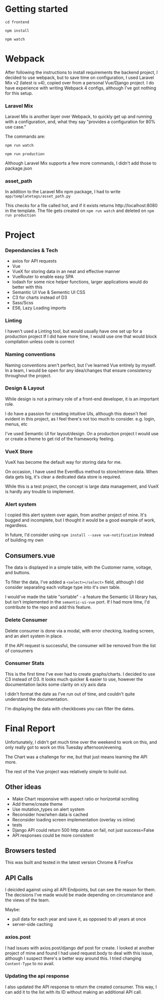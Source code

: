 # Getting started

`cd frontend`

`npm install`

`npm watch`

# Webpack
After following the instructions to install requirements the backend project,
I decided to use webpack, but to save time on configuration, I used Laravel Mix v2 (latest is v4), copied over from a personal Vue/Django project. I do have experience with writing Webpack 4 configs, although I've got nothing for this setup.

### Laravel Mix

Laravel Mix is another layer over Webpack, to quickly get up and running with a configuration, and, what they say
"provides a configuration for 80% use case."

The commands are:

`npm run watch`

`npm run production`

Although Laravel Mix supports a few more commands, I didn't add those to package.json

### asset_path
In addition to the Laravel Mix npm package, I had to write `app/templatetags/asset_path.py`

This checks for a file called hot, and if it exists returns http://localhost:8080 in the template. 
The file gets created on `npm run watch` and deleted on `npm run production`


# Project

### Dependancies & Tech
- axios for API requests
- Vue
- VueX for storing data in an neat and effective manner 
- VueRouter to enable easy SPA
- lodash for some nice helper functions, larger applications would do better with this
- Semantic UI Vue & Sementic UI CSS
- C3 for charts instead of D3
- Sass/Scss
- ES6, Lazy Loading imports


### Linting
I haven't used a Linting tool, but would usually have one set up for a production project
If I did have more time, I would use one that would block compilation unless code is correct


### Naming conventions
Naming conventions aren't perfect, but I've learned Vue entirely by myself.
In a team, I would be open for any idea/changes that ensure consistency throughout the project.


### Design & Layout
While design is not a primary role of a front-end developer, it is an important role.

I do have a passion for creating intuitive UIs, although this doesn't feel evident in this project,
as I feel there's not too much to consider. e.g. login, menus, etc

I've used Semantic UI for layout/design. On a production project I would use or create a theme 
to get rid of the frameworky feeling.


### VueX Store
VueX has become the default way for storing data for me.

On occasion, I have used the EventBus method to store/retrieve data. When data gets big,
it's clear a dedicated data store is required.

While this is a test project, the concept is large data management, and VueX is hardly any trouble to implement.


### Alert system
I copied this alert system over again, from another project of mine. It's bugged and incomplete, but I thought it would be a good example of work, regardless.

In future, I'd consider using `npm install --save vue-notification` instead of building my own


## Consumers.vue
The data is displayed in a simple table, with the Customer name, voltage, and buttons.

To filter the data, I've added a `<select></select>` field, although I did consider separating each voltage type
into it's own table. 

I would've made the table "sortable" - a feature the Semantic UI library has, but isn't implemented in the `semantic-ui-vue` port.
If I had more time, I'd contribute to the repo and add this feature.	


### Delete Consumer
Delete consumer is done via a modal, with error checking, loading screen, and an alert system in place.

If the API request is successful, the consumer will be removed from the list of consumers



### Consumer Stats
This is the first time I've ever had to create graphs/charts. I decided to use C3 instead of D3.
It looks much quicker & easier to use, however the documentation lacks some clarity on x/y axis data

I didn't format the date as I've run out of time, and couldn't quite understand the documentation.

I'm displaying the data with checkboxes you can filter the dates.


# Final Report
Unfortunately, I didn't get much time over the weekend to work on this,
and only really got to work on this Tuesday afternoon/evening.

The Chart was a challenge for me, but that just means learning the API more.


The rest of the Vue project was relatively simple to build out.

## Other ideas
- Make Chart responsive with aspect ratio or horizontal scrolling
- Add theme/create theme
- Use mutation_types on alert system
- Reconsider how/when data is cached
- Reconsider loading screen implementation (overlay vs inline)
- tests
- Django API could return 500 http status on fail, not just success=False
- API responses could be more consistent


## Browsers tested
This was built and tested in the latest version Chrome & FireFox



## API Calls
I deicided against using all API Endpoints, but can see the reason for them.
The decisions I've made would be made depending on circumstance and the views of the team.

Maybe:
- pull data for each year and save it, as opposed to all years at once
- server-side caching


### axios.post
I had issues with axios.post/django def post for create.
I looked at another project of mine and found I had used request.body to deal with this issue, although I suspect there's a better way around this. I tried changing `Content-Type` to no avail.

### Updating the api response
I also updated the API response to return the created consumer. This way, I can add it to the list with its ID without making an additional API call.